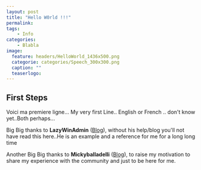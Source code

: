 ```yaml
---
layout: post
title: "Hello W0rld !!!"
permalink:
tags:
    - Info
categories:
    - Blabla
image:
  feature: headers/HelloWorld_1436x500.png
  categorie: categories/Speech_300x300.png
  caption: ""
  teaserlogo: 
---
```


## First Steps

Voici ma premiere ligne... 
My very first Line..
English or French .. don't know yet..Both perhaps...



<table>
<p>
Big Big thanks to <b>LazyWinAdmin</b>  (<a href="https://lazywinadmin.github.io/">Blog</a>), without his help/blog you'll not have read this here..He is an example and a reference for me for a long long time</td>
</p>
<p>
Another Big Big thanks to <b>Mickyballadelli</b>  (<a href="https://balladelli.com/author/micky/">Blog</a>), to raise my motivation to share my experience with the community and just to be here for me.</td>
</p>
</table>